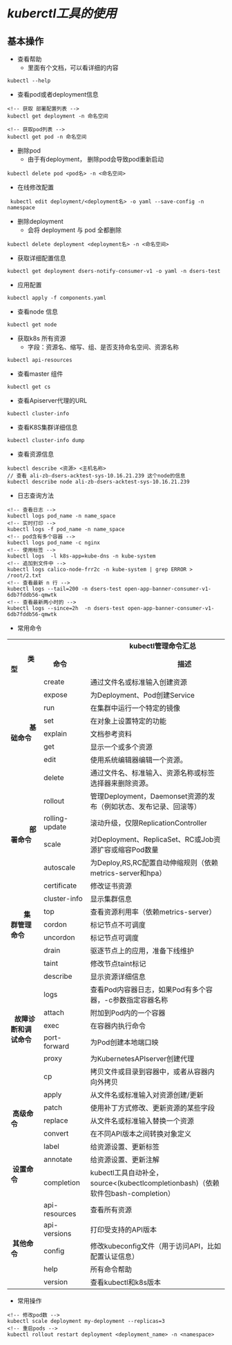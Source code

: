 # *kuberctl工具的使用*
## 基本操作
- 查看帮助
  - 里面有个文档，可以看详细的内容
```
kubectl --help
```
- 查看pod或者deployment信息
```
<!-- 获取 部署配置列表 -->
kubectl get deployment -n 命名空间

<!-- 获取pod列表 -->
kubectl get pod -n 命名空间
```
- 删除pod
  - 由于有deployment， 删除pod会导致pod重新启动
```
kubectl delete pod <pod名> -n <命名空间>
```
- 在线修改配置
```
 kubectl edit deployment/<deployment名> -o yaml --save-config -n namespace
```
- 删除deployment
  - 会将 deployment 与 pod 全都删除
```
kubectl delete deployment <deployment名> -n <命名空间>
```

- 获取详细配置信息
```
kubectl get deployment dsers-notify-consumer-v1 -o yaml -n dsers-test
```

- 应用配置
```
kubectl apply -f components.yaml
```

- 查看node 信息
```
kubectl get node
```

- 获取k8s 所有资源
  - 字段：资源名、缩写、组、是否支持命名空间、资源名称
```
kubectl api-resources
```

- 查看master 组件
```
kubectl get cs
```
-  查看Apiserver代理的URL
```
kubectl cluster-info
```
- 查看K8S集群详细信息
```
kubectl cluster-info dump
```
- 查看资源信息
```
kubectl describe <资源> <主机名称>
// 查看 ali-zb-dsers-acktest-sys-10.16.21.239 这个node的信息
kubectl describe node ali-zb-dsers-acktest-sys-10.16.21.239
```

- 日志查询方法
```
<!-- 查看日志 -->
kubectl logs pod_name -n name_space
<!-- 实时打印 -->
kubectl logs -f pod_name -n name_space
<!-- pod含有多个容器 -->
kubectl logs pod_name -c nginx
<!-- 使用标签 -->
kubectl logs  -l k8s-app=kube-dns -n kube-system
<!-- 追加到文件中 -->
kubectl logs calico-node-frr2c -n kube-system | grep ERROR > /root/2.txt
<!-- 查看最新 n 行 -->
kubectl logs --tail=200 -n dsers-test open-app-banner-consumer-v1-6db7fddb56-qmwtk
<!-- 查看最新两小时的 -->
kubectl logs --since=2h  -n dsers-test open-app-banner-consumer-v1-6db7fddb56-qmwtk
```

- 常用命令
<div class="table-box">
    <table align="center">
        <tbody>
            <tr>
                <td colspan="3">&nbsp; &nbsp; &nbsp; &nbsp; &nbsp; &nbsp; &nbsp; &nbsp; &nbsp; &nbsp; &nbsp; &nbsp;
                    &nbsp; &nbsp; &nbsp; &nbsp; &nbsp; &nbsp; &nbsp; &nbsp; &nbsp; &nbsp; &nbsp; &nbsp; &nbsp; &nbsp;
                    &nbsp; &nbsp; &nbsp; &nbsp; &nbsp; &nbsp; <strong>kubectl管理命令汇总</strong></td>
            </tr>
            <tr>
                <td style="width:153px;"><strong>&nbsp; &nbsp; &nbsp; &nbsp; &nbsp;类型</strong></td>
                <td style="width:111px;"><strong>&nbsp; &nbsp; &nbsp;命令</strong></td>
                <td style="width:424px;"><strong>&nbsp; &nbsp; &nbsp; &nbsp; &nbsp; &nbsp; &nbsp; &nbsp; &nbsp; &nbsp;
                        &nbsp; &nbsp; &nbsp; &nbsp; &nbsp; &nbsp; &nbsp; &nbsp; &nbsp; &nbsp; &nbsp; &nbsp; &nbsp;
                        &nbsp;描述</strong></td>
            </tr>
            <tr>
                <td rowspan="8" style="width:153px;"><strong>&nbsp; &nbsp; &nbsp; &nbsp; &nbsp; 基础命令</strong></td>
                <td style="width:111px;">create</td>
                <td style="width:424px;">通过文件名或标准输入创建资源</td>
            </tr>
            <tr>
                <td style="width:111px;">expose</td>
                <td style="width:424px;">为Deployment、Pod创建Service</td>
            </tr>
            <tr>
                <td style="width:111px;">run</td>
                <td style="width:424px;">在集群中运行一个特定的镜像</td>
            </tr>
            <tr>
                <td style="width:111px;">set</td>
                <td style="width:424px;">在对象上设置特定的功能</td>
            </tr>
            <tr>
                <td style="width:111px;">explain</td>
                <td style="width:424px;">文档参考资料</td>
            </tr>
            <tr>
                <td style="width:111px;">get</td>
                <td style="width:424px;">显示一个或多个资源</td>
            </tr>
            <tr>
                <td style="width:111px;">edit</td>
                <td style="width:424px;">使用系统编辑器编辑一个资源。</td>
            </tr>
            <tr>
                <td style="width:111px;">delete</td>
                <td style="width:424px;">通过文件名、标准输入、资源名称或标签选择器来删除资源。</td>
            </tr>
            <tr>
                <td rowspan="4" style="width:153px;"><strong>&nbsp; &nbsp; &nbsp; &nbsp; &nbsp; 部署命令</strong></td>
                <td style="width:111px;">rollout</td>
                <td style="width:424px;">管理Deployment，Daemonset资源的发布（例如状态、发布记录、回滚等）</td>
            </tr>
            <tr>
                <td style="width:111px;">rolling-update</td>
                <td style="width:424px;">滚动升级，仅限ReplicationController</td>
            </tr>
            <tr>
                <td style="width:111px;">scale</td>
                <td style="width:424px;">对Deployment、ReplicaSet、RC或Job资源扩容或缩容Pod数量</td>
            </tr>
            <tr>
                <td style="width:111px;">autoscale</td>
                <td style="width:424px;">为Deploy,RS,RC配置自动伸缩规则（依赖metrics-server和hpa）</td>
            </tr>
            <tr>
                <td rowspan="7" style="width:153px;"><strong>&nbsp; &nbsp; &nbsp; &nbsp;集群管理命令</strong></td>
                <td style="width:111px;">certificate</td>
                <td style="width:424px;">修改证书资源</td>
            </tr>
            <tr>
                <td style="width:111px;">cluster-info</td>
                <td style="width:424px;">显示集群信息</td>
            </tr>
            <tr>
                <td style="width:111px;">top</td>
                <td style="width:424px;">查看资源利用率（依赖metrics-server）</td>
            </tr>
            <tr>
                <td style="width:111px;">cordon</td>
                <td style="width:424px;">标记节点不可调度</td>
            </tr>
            <tr>
                <td style="width:111px;">uncordon</td>
                <td style="width:424px;">标记节点可调度</td>
            </tr>
            <tr>
                <td style="width:111px;">drain</td>
                <td style="width:424px;">驱逐节点上的应用，准备下线维护</td>
            </tr>
            <tr>
                <td style="width:111px;">taint</td>
                <td style="width:424px;">修改节点taint标记</td>
            </tr>
            <tr>
                <td rowspan="7" style="width:153px;"><strong>&nbsp; 故障诊断和调试命令</strong></td>
                <td style="width:111px;">describe</td>
                <td style="width:424px;">显示资源详细信息</td>
            </tr>
            <tr>
                <td style="width:111px;">logs</td>
                <td style="width:424px;">查看Pod内容器日志，如果Pod有多个容器，-c参数指定容器名称</td>
            </tr>
            <tr>
                <td style="width:111px;">attach</td>
                <td style="width:424px;">附加到Pod内的一个容器</td>
            </tr>
            <tr>
                <td style="width:111px;">exec</td>
                <td style="width:424px;">在容器内执行命令</td>
            </tr>
            <tr>
                <td style="width:111px;">port-forward</td>
                <td style="width:424px;">为Pod创建本地端口映</td>
            </tr>
            <tr>
                <td style="width:111px;">proxy</td>
                <td style="width:424px;">为KubernetesAPIserver创建代理</td>
            </tr>
            <tr>
                <td style="width:111px;">cp</td>
                <td style="width:424px;">拷贝文件或目录到容器中，或者从容器内向外拷贝</td>
            </tr>
            <tr>
                <td rowspan="4" style="width:153px;"><strong>&nbsp; &nbsp; &nbsp; &nbsp; &nbsp; &nbsp;高级命令</strong></td>
                <td style="width:111px;">apply</td>
                <td style="width:424px;">从文件名或标准输入对资源创建/更新</td>
            </tr>
            <tr>
                <td style="width:111px;">patch</td>
                <td style="width:424px;">使用补丁方式修改、更新资源的某些字段</td>
            </tr>
            <tr>
                <td style="width:111px;">replace</td>
                <td style="width:424px;">从文件名或标准输入替换一个资源</td>
            </tr>
            <tr>
                <td style="width:111px;">convert</td>
                <td style="width:424px;">在不同API版本之间转换对象定义</td>
            </tr>
            <tr>
                <td rowspan="3" style="width:153px;"><strong>&nbsp; &nbsp; &nbsp; &nbsp; &nbsp; &nbsp;设置命令</strong></td>
                <td style="width:111px;">label</td>
                <td style="width:424px;">给资源设置、更新标签</td>
            </tr>
            <tr>
                <td style="width:111px;">annotate</td>
                <td style="width:424px;">给资源设置、更新注解</td>
            </tr>
            <tr>
                <td style="width:111px;">completion</td>
                <td style="width:424px;">kubectl工具自动补全，source&lt;(kubectlcompletionbash)（依赖软件包bash-completion）</td>
            </tr>
            <tr>
                <td rowspan="5" style="width:153px;"><strong>&nbsp; &nbsp; &nbsp; &nbsp; &nbsp; &nbsp;其他命令</strong></td>
                <td style="width:111px;">api-resources</td>
                <td style="width:424px;">查看所有资源</td>
            </tr>
            <tr>
                <td style="width:111px;">api-versions</td>
                <td style="width:424px;">打印受支持的API版本</td>
            </tr>
            <tr>
                <td style="width:111px;">config</td>
                <td style="width:424px;">修改kubeconfig文件（用于访问API，比如配置认证信息）</td>
            </tr>
            <tr>
                <td style="width:111px;">help</td>
                <td style="width:424px;">所有命令帮助</td>
            </tr>
            <tr>
                <td style="width:111px;">version</td>
                <td style="width:424px;">查看kubectl和k8s版本</td>
            </tr>
        </tbody>
    </table>
</div>


- 常用操作

```
<!-- 修改pod数 -->
kubectl scale deployment my-deployment --replicas=3
<!-- 重启pods -->
kubectl rollout restart deployment <deployment_name> -n <namespace>

```
